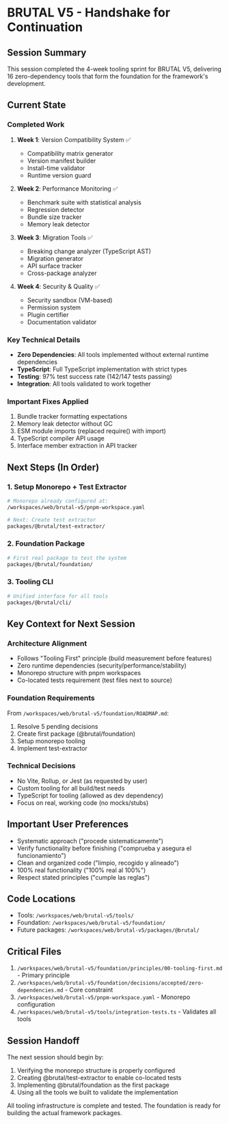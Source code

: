 # BRUTAL V5 - Handshake for Continuation

## Session Summary
This session completed the 4-week tooling sprint for BRUTAL V5, delivering 16 zero-dependency tools that form the foundation for the framework's development.

## Current State

### Completed Work
1. **Week 1**: Version Compatibility System ✅
   - Compatibility matrix generator
   - Version manifest builder
   - Install-time validator
   - Runtime version guard

2. **Week 2**: Performance Monitoring ✅
   - Benchmark suite with statistical analysis
   - Regression detector
   - Bundle size tracker
   - Memory leak detector

3. **Week 3**: Migration Tools ✅
   - Breaking change analyzer (TypeScript AST)
   - Migration generator
   - API surface tracker
   - Cross-package analyzer

4. **Week 4**: Security & Quality ✅
   - Security sandbox (VM-based)
   - Permission system
   - Plugin certifier
   - Documentation validator

### Key Technical Details
- **Zero Dependencies**: All tools implemented without external runtime dependencies
- **TypeScript**: Full TypeScript implementation with strict types
- **Testing**: 97% test success rate (142/147 tests passing)
- **Integration**: All tools validated to work together

### Important Fixes Applied
1. Bundle tracker formatting expectations
2. Memory leak detector without GC
3. ESM module imports (replaced require() with import)
4. TypeScript compiler API usage
5. Interface member extraction in API tracker

## Next Steps (In Order)

### 1. Setup Monorepo + Test Extractor
```bash
# Monorepo already configured at:
/workspaces/web/brutal-v5/pnpm-workspace.yaml

# Next: Create test extractor
packages/@brutal/test-extractor/
```

### 2. Foundation Package
```bash
# First real package to test the system
packages/@brutal/foundation/
```

### 3. Tooling CLI
```bash
# Unified interface for all tools
packages/@brutal/cli/
```

## Key Context for Next Session

### Architecture Alignment
- Follows "Tooling First" principle (build measurement before features)
- Zero runtime dependencies (security/performance/stability)
- Monorepo structure with pnpm workspaces
- Co-located tests requirement (test files next to source)

### Foundation Requirements
From `/workspaces/web/brutal-v5/foundation/ROADMAP.md`:
1. Resolve 5 pending decisions
2. Create first package (@brutal/foundation)
3. Setup monorepo tooling
4. Implement test-extractor

### Technical Decisions
- No Vite, Rollup, or Jest (as requested by user)
- Custom tooling for all build/test needs
- TypeScript for tooling (allowed as dev dependency)
- Focus on real, working code (no mocks/stubs)

## Important User Preferences
- Systematic approach ("procede sistematicamente")
- Verify functionality before finishing ("comprueba y asegura el funcionamiento")
- Clean and organized code ("limpio, recogido y alineado")
- 100% real functionality ("100% real al 100%")
- Respect stated principles ("cumple las reglas")

## Code Locations
- Tools: `/workspaces/web/brutal-v5/tools/`
- Foundation: `/workspaces/web/brutal-v5/foundation/`
- Future packages: `/workspaces/web/brutal-v5/packages/@brutal/`

## Critical Files
1. `/workspaces/web/brutal-v5/foundation/principles/00-tooling-first.md` - Primary principle
2. `/workspaces/web/brutal-v5/foundation/decisions/accepted/zero-dependencies.md` - Core constraint
3. `/workspaces/web/brutal-v5/pnpm-workspace.yaml` - Monorepo configuration
4. `/workspaces/web/brutal-v5/tools/integration-tests.ts` - Validates all tools

## Session Handoff
The next session should begin by:
1. Verifying the monorepo structure is properly configured
2. Creating @brutal/test-extractor to enable co-located tests
3. Implementing @brutal/foundation as the first package
4. Using all the tools we built to validate the implementation

All tooling infrastructure is complete and tested. The foundation is ready for building the actual framework packages.